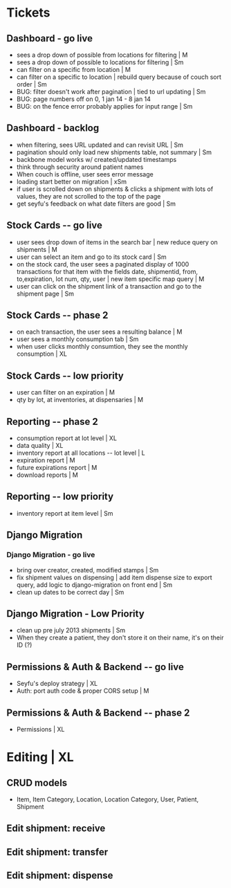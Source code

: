# Tickets

## Dashboard - go live
* sees a drop down of possible from locations for filtering | M
* sees a drop down of possible to locations for filtering | Sm
* can filter on a specific from location | M
* can filter on a specific to location | rebuild query because of couch sort order | Sm
* BUG:  filter doesn't work after pagination | tied to url updating | Sm
* BUG: page numbers off on 0, 1 jan 14 - 8 jan 14
* BUG: on the fence error probably applies for input range | Sm

## Dashboard - backlog
* when filtering, sees URL updated and can revisit URL | Sm
* pagination should only load new shipments table, not summary | Sm
* backbone model works w/ created/updated timestamps
* think through security around patient names
* When couch is offline, user sees error message
* loading start better on migration | xSm
* if user is scrolled down on shipments & clicks a shipment with lots of values, they are not scrolled to the top of the page
* get seyfu's feedback on what date filters are good | Sm

## Stock Cards -- go live
* user sees drop down of items in the search bar | new reduce query on shipments | M
* user can select an item and go to its stock card | Sm
* on the stock card, the user sees a paginated display of 1000 transactions for that item with the fields date, shipmentid, from, to,expiration, lot num, qty, user | new item specific map query | M
* user can click on the shipment link of a transaction and go to the shipment page | Sm

## Stock Cards -- phase 2
* on each transaction, the user sees a resulting balance | M
* user sees a monthly consumption tab | Sm
* when user clicks monthly consumtion, they see the monthly consumption | XL

## Stock Cards -- low priority
* user can filter on an expiration | M
* qty by lot, at inventories, at dispensaries | M

## Reporting -- phase 2
* consumption report at lot level | XL
* data quality | XL
* inventory report at all locations -- lot level | L
* expiration report | M
* future expirations report | M
* download reports | M

## Reporting -- low priority
* inventory report at item level | Sm

## Django Migration
### Django Migration - go live
* bring over creator, created, modified stamps | Sm
* fix shipment values on dispensing | add item dispense size to export query, add logic to django-migration on front end | Sm
* clean up dates to be correct day  | Sm

## Django Migration - Low Priority
* clean up pre july 2013 shipments | Sm
* When they create a patient, they don't store it on their name, it's on their ID (?)

## Permissions & Auth & Backend -- go live
* Seyfu's deploy strategy | XL
* Auth: port auth code & proper CORS setup | M

## Permissions & Auth & Backend -- phase 2
* Permissions | XL

# Editing | XL
## CRUD models
* Item, Item Category, Location, Location Category, User, Patient, Shipment
## Edit shipment: receive
## Edit shipment: transfer
## Edit shipment: dispense
